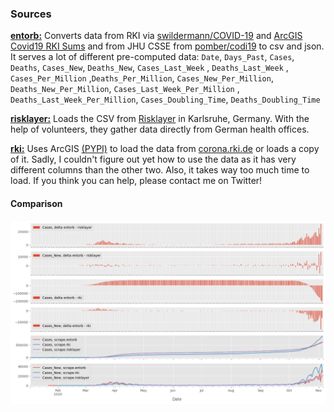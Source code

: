 ### Sources

[**entorb:**](../bin/scrape/entorb.py) Converts data from RKI via [swildermann/COVID-19](https://github.com/swildermann/COVID-19) and [ArcGIS Covid19 RKI Sums](https://services7.arcgis.com/mOBPykOjAyBO2ZKk/ArcGIS/rest/services/Covid19_RKI_Sums/FeatureServer/0/) and from JHU CSSE from [pomber/codi19](https://github.com/swildermann/COVID-19) to csv and json. It serves a lot of different pre-computed data: `Date`, `Days_Past`, `Cases`, `Deaths`, `Cases_New`, `Deaths_New`, `Cases_Last_Week` , `Deaths_Last_Week` , `Cases_Per_Million` ,`Deaths_Per_Million`, `Cases_New_Per_Million`, `Deaths_New_Per_Million`, `Cases_Last_Week_Per_Million` , `Deaths_Last_Week_Per_Million`, `Cases_Doubling_Time`, `Deaths_Doubling_Time`

[**risklayer:**](../bin/scrape/risklayer.py) Loads the CSV from [Risklayer](https://risklayer-explorer.com) in Karlsruhe, Germany. With the help of volunteers, they gather data directly from German health offices.

[**rki:**](../bin/scrape/rki.py) Uses ArcGIS [(PYPI)](https://pypi.org/project/arcgis/) to load the data from [corona.rki.de](https://corona.rki.de) or loads a copy of it. Sadly, I couldn't figure out yet how to use the data as it has very different columns than the other two. Also, it takes way too much time to load. If you think you can help, please contact me on Twitter!

#### Comparison

![Charts showing differences between the three sources above.](../img/source_deltas.png)
